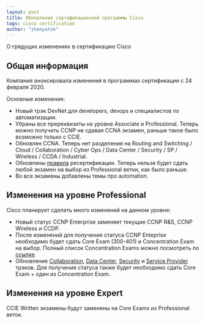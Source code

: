 ```yaml
---
layout: post
title: Обновление сертификационной программы Cisco
tags: cisco certification
author: "zhenyatsk"
---
```


О грядущих изменениях в сертификацию Cisco

## Общая информация

Компания анонсировала изменения в программах сертификации с 24 февраля 2020.

Основные изменения:
- Новый трэк DevNet для developers, devops и специалистов по автоматизации.
- Убраны все пререквизиты на уровне Associate и Professional. Теперь можно получить CCNP не сдавая CCNA экзамен, раньше такое было возможно только с CCIE.
- Обновлен CCNA. Теперь нет разделения на Routing and Switching / Cloud / Collaboration / Cyber Ops / Data Center / Security / SP / Wireless / CCDA / Industrial.
- Обновлены [правила](https://www.cisco.com/c/en/us/training-events/training-certifications/recertification-policy.html) ресертификации. Теперь нельзя будет сдать любой экзамен на выбор из Professional ветки, как было раньше.
- Во все экзамены добавлены темы про automation.

## Изменения на уровне Professional

Cisco планирует сделать много изменений на данном уровне:
- Новый статус CCNP Enterprise заменяет текущие CCNP R&S, CCNP Wireless и CCDP.
- После изменений для получения статуса CCNP Enteprise необходимо будет сдать Core Exam (300-401) и Concentration Exam на выбор. Полный список Concentration Exams можно посмотреть по [ссылке](https://www.cisco.com/c/en/us/training-events/training-certifications/certifications/professional/ccnp-enterprise.html#~stickynav=2).
- Обновление [Collaboration](https://www.cisco.com/c/en/us/training-events/training-certifications/certifications/professional/ccnp-collaboration-v2.html), [Data Center](https://www.cisco.com/c/en/us/training-events/training-certifications/certifications/professional/ccnp-data-center-v2.html), [Security](https://www.cisco.com/c/en/us/training-events/training-certifications/certifications/professional/ccnp-security-v2.html) и [Service Provider](https://www.cisco.com/c/en/us/training-events/training-certifications/certifications/professional/ccnp-service-provider-v2.html) трэков. Для получения статуса также будет необходимо сдать Core Exam + один из Concentration Exam.

## Изменения на уровне Expert

CCIE Written экзамены будут заменены на Core Exams из Professional веток.
